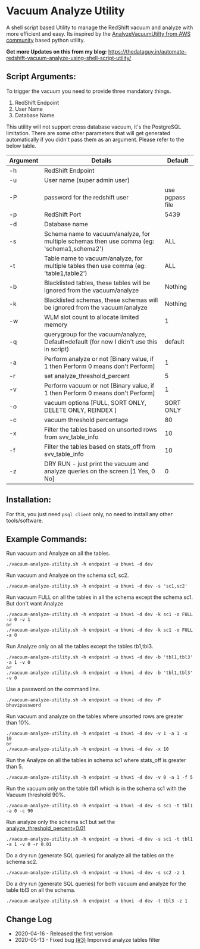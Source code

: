 # Vacuum Analyze Utility

A shell script based Utility to manage the RedShift vacuum and analyze with more efficient and easy. Its inspired by the [AnalyzeVacuumUtilty from AWS community](https://github.com/awslabs/amazon-redshift-utils/tree/master/src/AnalyzeVacuumUtility) based python utility.

**Get more Updates on this from my blog:** https://thedataguy.in/automate-redshift-vacuum-analyze-using-shell-script-utility/

## Script Arguments:

To trigger the vacuum you need to provide three mandatory things. 

1. RedShift Endpoint
2. User Name
3. Database Name

This utility will not support cross database vacuum, it's the PostgreSQL limitation. 
There are some other parameters that will get generated automatically if you didn't pass them as an argument. Please refer to the below table.

| Argument | Details                                                                                    | Default         |
|----------|--------------------------------------------------------------------------------------------|-----------------|
| -h       | RedShift Endpoint                                                                          |                 |
| -u       | User name (super admin user)                                                               |                 |
| -P       | password for the redshift user                                                             | use pgpass file |
| -p       | RedShift Port                                                                              | 5439            |
| -d       | Database name                                                                              |                 |
| -s       | Schema name to vacuum/analyze, for multiple schemas then use comma (eg: 'schema1,schema2') | ALL             |
| -t       | Table name to vacuum/analyze, for multiple tables then use comma (eg: 'table1,table2')     | ALL             |
| -b       | Blacklisted tables, these tables will be ignored from the vacuum/analyze                   | Nothing         |
| -k       | Blacklisted schemas, these schemas will be ignored from the vacuum/analyze                 | Nothing         |
| -w       | WLM slot count to allocate limited memory                                                  | 1               |
| -q       | querygroup for the vacuum/analyze, Default=default (for now I didn't use this in script)   | default         |
| -a       | Perform analyze or not [Binary value, if 1 then Perform 0 means don't Perform]             | 1               |
| -r       | set analyze_threshold_percent                                                              | 5               |
| -v       | Perform vacuum or not [Binary value, if 1 then Perform 0 means don't Perform]              | 1               |
| -o       | vacuum options [FULL, SORT ONLY, DELETE ONLY, REINDEX ]                                    | SORT ONLY       |
| -c       | vacuum threshold percentage                                                                | 80              |
| -x       | Filter the tables based on unsorted rows from svv_table_info                               | 10              |
| -f       | Filter the tables based on stats_off from svv_table_info                                   | 10              |
| -z       | DRY RUN - just print the vacuum and analyze queries on the screen [1 Yes, 0 No]            | 0               |

## Installation:

For this, you just need `psql client` only, no need to install any other tools/software.

## Example Commands:

Run vacuum and Analyze on all the tables.
```
./vacuum-analyze-utility.sh -h endpoint -u bhuvi -d dev 
```
Run vacuum and Analyze on the schema sc1, sc2.
```
./vacuum-analyze-utility.sh -h endpoint -u bhuvi -d dev -s 'sc1,sc2'
```
Run vacuum FULL on all the tables in all the schema except the schema sc1. But don't want Analyze
```
./vacuum-analyze-utility.sh -h endpoint -u bhuvi -d dev -k sc1 -o FULL -a 0 -v 1
or
./vacuum-analyze-utility.sh -h endpoint -u bhuvi -d dev -k sc1 -o FULL -a 0
```
Run Analyze only on all the tables except the tables tb1,tbl3.
```
./vacuum-analyze-utility.sh -h endpoint -u bhuvi -d dev -b 'tbl1,tbl3' -a 1 -v 0
or 
./vacuum-analyze-utility.sh -h endpoint -u bhuvi -d dev -b 'tbl1,tbl3' -v 0
```
Use a password on the command line.
```
./vacuum-analyze-utility.sh -h endpoint -u bhuvi -d dev -P bhuvipassword
```
Run vacuum and analyze on the tables where unsorted rows are greater than 10%.
```
./vacuum-analyze-utility.sh -h endpoint -u bhuvi -d dev -v 1 -a 1 -x 10
or
./vacuum-analyze-utility.sh -h endpoint -u bhuvi -d dev -x 10
```
Run the Analyze on all the tables in schema sc1 where stats_off is greater than 5.
```
./vacuum-analyze-utility.sh -h endpoint -u bhuvi -d dev -v 0 -a 1 -f 5
```
Run the vacuum only on the table tbl1 which is in the schema sc1 with the Vacuum threshold 90%.
```
./vacuum-analyze-utility.sh -h endpoint -u bhuvi -d dev -s sc1 -t tbl1 -a 0 -c 90
```
Run analyze only the schema sc1 but set the [analyze_threshold_percent=0.01](https://docs.aws.amazon.com/redshift/latest/dg/r_analyze_threshold_percent.html)
```
./vacuum-analyze-utility.sh -h endpoint -u bhuvi -d dev -s sc1 -t tbl1 -a 1 -v 0 -r 0.01
```
Do a dry run (generate SQL queries) for analyze all the tables on the schema sc2.
```
./vacuum-analyze-utility.sh -h endpoint -u bhuvi -d dev -s sc2 -z 1
```
Do a dry run (generate SQL queries) for both vacuum and analyze for the table tbl3 on all the schema. 
```
./vacuum-analyze-utility.sh -h endpoint -u bhuvi -d dev -t tbl3 -z 1
```

## Change Log

* 2020-04-16 - Released the first version
* 2020-05-13 - Fixed bug [(#3)](https://github.com/BhuviTheDataGuy/RedShift-ToolKit/issues/3) Imporved analyze tables filter 